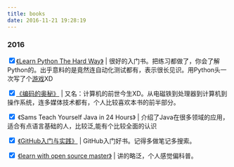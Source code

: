 ```yaml
---
title: books
date: 2016-11-21 19:28:19
---
```




### 2016

<input type='checkbox' checked>[《Learn Python The Hard Way》](https://learnpythonthehardway.org/) | 很好的入门书。把练习都做了，你会了解Python的。出乎意料的是竟然连自动化测试都有，表示很长见识。用Python头一次写了个[游戏](https://github.com/GooZy/Codes/tree/master/Language/Python/Lean%20python%20the%20hard%20way/SeekForTheLight)XD

<input type='checkbox' checked>[《编码的奥秘》](https://en.wikipedia.org/wiki/Code:_The_Hidden_Language_of_Computer_Hardware_and_Software) | 又名：计算机的前世今生XD。从电磁铁到处理器到计算机到操作系统，连多媒体技术都有，个人比较喜欢本书的前半部分。

<input type='checkbox' checked> 《Sams Teach Yourself Java in 24 Hours》 | 介绍了Java在很多领域的应用，适合有点语言基础的人，比较泛,能有个比较全面的认识

<input type='checkbox' checked> [《GitHub入门与实践》](https://goozy.github.io/2016/11/23/GitHub入门与实践-笔记-书评/) | GitHub入门好书。记得多做笔记多搜索。

<input type='checkbox' checked> [《learn with open source master》](https://github.com/zhuangbiaowei/learn-with-open-source) | 讲的略泛，个人感觉偏科普。